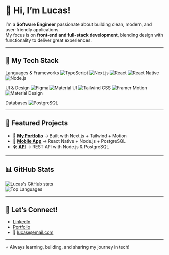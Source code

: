 # 👋 Hi, I’m Lucas!

I’m a **Software Engineer** passionate about building clean, modern, and user-friendly applications.  
My focus is on **front-end and full-stack development**, blending design with functionality to deliver great experiences.  

---

## 🚀 My Tech Stack

Languages & Frameworks
![TypeScript](https://img.shields.io/badge/-TypeScript-3178C6?logo=typescript&logoColor=white)
![Next.js](https://img.shields.io/badge/-Next.js-000000?logo=next.js&logoColor=white)
![React](https://img.shields.io/badge/-React-61DAFB?logo=react&logoColor=black)
![React Native](https://img.shields.io/badge/-React_Native-20232A?logo=react&logoColor=61DAFB)
![Node.js](https://img.shields.io/badge/-Node.js-339933?logo=node.js&logoColor=white)

UI & Design
![Figma](https://img.shields.io/badge/-Figma-F24E1E?logo=figma&logoColor=white)
![Material UI](https://img.shields.io/badge/-Material_UI-007FFF?logo=mui&logoColor=white)
![Tailwind CSS](https://img.shields.io/badge/-TailwindCSS-38B2AC?logo=tailwind-css&logoColor=white)
![Framer Motion](https://img.shields.io/badge/-Framer_Motion-EF0075?logo=framer&logoColor=white)
![Material Design](https://img.shields.io/badge/-Material_Design-757575?logo=material-design&logoColor=white)

Databases
![PostgreSQL](https://img.shields.io/badge/-PostgreSQL-4169E1?logo=postgresql&logoColor=white)

---

## 📌 Featured Projects
- 🚀 **[My Portfolio](#)** → Built with Next.js + Tailwind + Motion  
- 📱 **[Mobile App](#)** → React Native + Node.js + PostgreSQL  
- 🛠️ **[API](#)** → REST API with Node.js & PostgreSQL  

---

## 📊 GitHub Stats
![Lucas's GitHub stats](https://github-readme-stats.vercel.app/api?username=your-username&show_icons=true&theme=tokyonight)  
![Top Languages](https://github-readme-stats.vercel.app/api/top-langs/?username=your-username&layout=compact&theme=tokyonight)

---

## 🔗 Let’s Connect!
- [LinkedIn](#)  
- [Portfolio](#)  
- 📧 lucas@email.com  

---

⭐ Always learning, building, and sharing my journey in tech!
